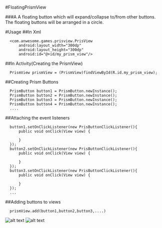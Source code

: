 #FloatingPrismView

###A A floating button which will expand/collapse to/from other buttons. The floating buttons will be arranged in a circle.

#Usage
##In Xml
```
  <com.anwesome.games.prisview.PrisView
      android:layout_width="300dp"
      android:layout_height="300dp"
      android:id="@+id/my_prism_view"/>

```
##In Activity(Creating the PrismView)
```
  PrismView prismView = (PrismView)findViewById(R.id.my_prism_view);
```
##Creating Prism Buttons
```
  PrismButton button1 = PrismButton.newInstance();
  PrismButton button2 = PrismButton.newInstance();
  PrismButton button3 = PrismButton.newInstance();
  PrismButton button4 = PrismButton.newInstance();
  ....
```
##Attaching the event listeners
```
  button1.setOnClickListener(new PrisButtonClickListener(){
      public void onClick(View view) {

      }
  });
  button2.setOnClickListener(new PrisButtonClickListener(){
      public void onClick(View view) {

      }
  });
  button3.setOnClickListener(new PrisButtonClickListener(){
      public void onClick(View view) {

      }
  });
  ...
```
##Adding buttons to views
```
  prismView.add(button1,button2,button3,....)
```

![alt text](https://github.com/Anwesh43/FloatingPrismView/tree/master/screenshots/prismview.gif " PrismView")
![alt text](https://github.com/Anwesh43/FloatingPrismView/tree/master/screenshots/prismviewwith8.gif "PrismView with 8 buttons")
